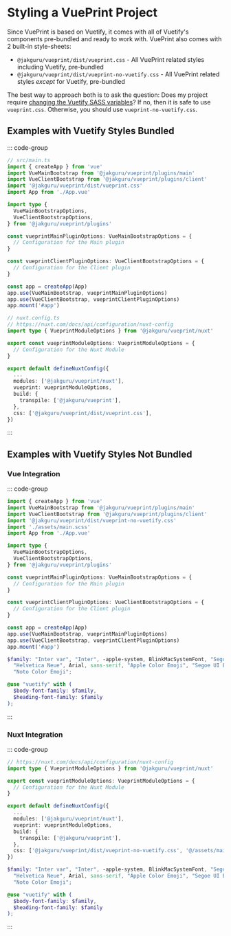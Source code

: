 # Styling a VuePrint Project

Since VuePrint is based on Vuetify, it comes with all of Vuetify's components pre-bundled and ready to work with. VuePrint also comes with 2 built-in style-sheets:

* `@jakguru/vueprint/dist/vueprint.css` - All VuePrint related styles including Vuetify, pre-bundled
* `@jakguru/vueprint/dist/vueprint-no-vuetify.css` - All VuePrint related styles *except* for Vuetify, pre-bundled

The best way to approach both is to ask the question: Does my project require [changing the Vuetify SASS variables](https://vuetifyjs.com/en/features/sass-variables/#basic-usage)? If no, then it is safe to use `vueprint.css`. Otherwise, you should use `vueprint-no-vuetify.css`.

## Examples with Vuetify Styles Bundled

::: code-group

```typescript [Vue Integration]
// src/main.ts
import { createApp } from 'vue'
import VueMainBootstrap from '@jakguru/vueprint/plugins/main'
import VueClientBootstrap from '@jakguru/vueprint/plugins/client'
import '@jakguru/vueprint/dist/vueprint.css'
import App from './App.vue'

import type {
  VueMainBootstrapOptions,
  VueClientBootstrapOptions,
} from '@jakguru/vueprint/plugins'

const vueprintMainPluginOptions: VueMainBootstrapOptions = {
  // Configuration for the Main plugin
}

const vueprintClientPluginOptions: VueClientBootstrapOptions = {
  // Configuration for the Client plugin
}

const app = createApp(App)
app.use(VueMainBootstrap, vueprintMainPluginOptions)
app.use(VueClientBootstrap, vueprintClientPluginOptions)
app.mount('#app')
```

```typescript [Nuxt Integration]
// nuxt.config.ts
// https://nuxt.com/docs/api/configuration/nuxt-config
import type { VueprintModuleOptions } from '@jakguru/vueprint/nuxt'

export const vueprintModuleOptions: VueprintModuleOptions = {
  // Configuration for the Nuxt Module
}

export default defineNuxtConfig({
  ...
  modules: ['@jakguru/vueprint/nuxt'],
  vueprint: vueprintModuleOptions,
  build: {
    transpile: ['@jakguru/vueprint'],
  },
  css: ['@jakguru/vueprint/dist/vueprint.css'],
})

```

:::

## Examples with Vuetify Styles Not Bundled

### Vue Integration

::: code-group

```typescript [src/main.ts]
import { createApp } from 'vue'
import VueMainBootstrap from '@jakguru/vueprint/plugins/main'
import VueClientBootstrap from '@jakguru/vueprint/plugins/client'
import '@jakguru/vueprint/dist/vueprint-no-vuetify.css'
import './assets/main.scss'
import App from './App.vue'

import type {
  VueMainBootstrapOptions,
  VueClientBootstrapOptions,
} from '@jakguru/vueprint/plugins'

const vueprintMainPluginOptions: VueMainBootstrapOptions = {
  // Configuration for the Main plugin
}

const vueprintClientPluginOptions: VueClientBootstrapOptions = {
  // Configuration for the Client plugin
}

const app = createApp(App)
app.use(VueMainBootstrap, vueprintMainPluginOptions)
app.use(VueClientBootstrap, vueprintClientPluginOptions)
app.mount('#app')
```

```scss [assets/main.scss]
$family: "Inter var", "Inter", -apple-system, BlinkMacSystemFont, "Segoe UI", Roboto,
  "Helvetica Neue", Arial, sans-serif, "Apple Color Emoji", "Segoe UI Emoji", "Segoe UI Symbol",
  "Noto Color Emoji";

@use "vuetify" with (
  $body-font-family: $family,
  $heading-font-family: $family
);
```

:::

### Nuxt Integration

::: code-group

```typescript [nuxt.config.ts]
// https://nuxt.com/docs/api/configuration/nuxt-config
import type { VueprintModuleOptions } from '@jakguru/vueprint/nuxt'

export const vueprintModuleOptions: VueprintModuleOptions = {
  // Configuration for the Nuxt Module
}

export default defineNuxtConfig({
  ...
  modules: ['@jakguru/vueprint/nuxt'],
  vueprint: vueprintModuleOptions,
  build: {
    transpile: ['@jakguru/vueprint'],
  },
  css: ['@jakguru/vueprint/dist/vueprint-no-vuetify.css', '@/assets/main.scss'],
})

```

```scss [assets/main.scss]
$family: "Inter var", "Inter", -apple-system, BlinkMacSystemFont, "Segoe UI", Roboto,
  "Helvetica Neue", Arial, sans-serif, "Apple Color Emoji", "Segoe UI Emoji", "Segoe UI Symbol",
  "Noto Color Emoji";

@use "vuetify" with (
  $body-font-family: $family,
  $heading-font-family: $family
);
```

:::
